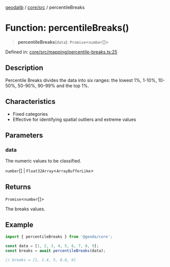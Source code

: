 [geodalib](../../../modules.md) / [core/src](../index.md) / percentileBreaks

# Function: percentileBreaks()

> **percentileBreaks**(`data`): `Promise`\<`number`[]\>

Defined in: [core/src/mapping/percentile-breaks.ts:25](https://github.com/GeoDaCenter/geoda-lib/blob/5c8fba7800a0ff8c8ed4b8b260cc40d1229fb38a/js/packages/core/src/mapping/percentile-breaks.ts#L25)

## Description
Percentile Breaks divides the data into six ranges: the lowest 1%, 1-10%, 10-50%, 50-90%, 90-99% and the top 1%.

## Characteristics
- Fixed categories
- Effective for identifying spatial outliers and extreme values

## Parameters

### data

The numeric values to be classified.

`number`[] | `Float32Array`\<`ArrayBufferLike`\>

## Returns

`Promise`\<`number`[]\>

The breaks values.

## Example

```ts
import { percentileBreaks } from '@geoda/core';

const data = [1, 2, 3, 4, 5, 6, 7, 8, 9];
const breaks = await percentileBreaks(data);

// breaks = [1, 1.4, 5, 8.6, 9]
```
